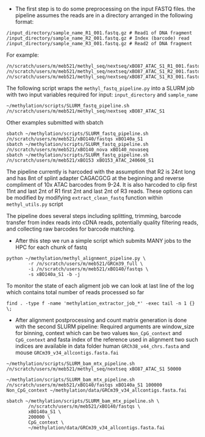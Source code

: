 


- The first step is to do some preprocessing on the input FASTQ files.
the pipeline assumes the reads are in a directory arranged in the following format:

```
/input_directory/sample_name_R1_001.fastq.gz # Read1 of DNA fragment
/input_directory/sample_name_R2_001.fastq.gz # Index (barcode) read
/input_directory/sample_name_R3_001.fastq.gz # Read2 of DNA fragment

```

For example:
```
/n/scratch/users/m/meb521/methyl_seq/nextseq/xBO87_ATAC_S1_R1_001.fastq.gz
/n/scratch/users/m/meb521/methyl_seq/nextseq/xBO87_ATAC_S1_R2_001.fastq.gz
/n/scratch/users/m/meb521/methyl_seq/nextseq/xBO87_ATAC_S1_R3_001.fastq.gz
```

The following script wraps the `methyl_fastq_pipeline.py` into a SLURM job with two input variables required for input:
`input_directory` and `sample_name`
```
~/methylation/scripts/SLURM_fastq_pipeline.sh /n/scratch/users/m/meb521/methyl_seq/nextseq xBO87_ATAC_S1
```
Other examples submitted with sbatch
```
sbatch ~/methylation/scripts/SLURM_fastq_pipeline.sh /n/scratch/users/m/meb521/xBO140/fastqs xBO140a_S1
sbatch ~/methylation/scripts/SLURM_fastq_pipeline.sh /n/scratch/users/m/meb521/xBO140_nova xBO140_novaseq
sbatch ~/methylation/scripts/SLURM_fastq_pipeline.sh /n/scratch/users/m/meb521/xBO153 xBO153_ATAC_240606_S1
```

The pipeline currently is harcoded with the assumption that R2 is 24nt long and has 8nt of splint adapter CAGACGCG at the beginning and reverse compliment of 10x ATAC barcodes from 9-24. It is also harcoded to clip first 11nt and last 2nt of R1 first 2nt and last 2nt of R3 reads. These options can be modified by modifying `extract_clean_fastq` function within `methyl_utils.py` script

The pipeline does several steps including splitting, trimming, barcode transfer from index reads into cDNA reads, potentially quality filtering reads, and collecting raw barcodes for barcode matching.


- After this step we run a simple script which submits MANY jobs to the HPC for each chunk of fastq


```
python ~/methylation/methyl_alignment_pipeline.py \
        -r /n/scratch/users/m/meb521/GRCm39_full \
        -i /n/scratch/users/m/meb521/xBO140/fastqs \
        -s xBO140a_S1 -b -j
```

To monitor the state of each aligment job we can look at last line of the log which contains total number of reads processed so far
```
find . -type f -name 'methylation_extractor_job_*' -exec tail -n 1 {} \;
```

- After alignment postprocessing and count matrix generation is done with the second SLURM pipeline:
Required arguments are window_size for binning, context which can be two values `Non_CpG_context` and `CpG_context` and fasta index of the reference used in alignment two such indices are available in data folder human `GRCh38_v44_chrs.fasta` and mouse `GRCm39_v34_allcontigs.fasta.fai`

```
~/methylation/scripts/SLURM_bam_mtx_pipeline.sh /n/scratch/users/m/meb521/methyl_seq/nextseq xBO87_ATAC_S1 50000 

~/methylation/scripts/SLURM_bam_mtx_pipeline.sh /n/scratch/users/m/meb521/xBO140/fastqs xBO140a_S1 100000 Non_CpG_context ~/methylation/data/GRCm39_v34_allcontigs.fasta.fai

sbatch ~/methylation/scripts/SLURM_bam_mtx_pipeline.sh \
        /n/scratch/users/m/meb521/xBO140/fastqs \
        xBO140a_S1 \
        200000 \
        CpG_context \
        ~/methylation/data/GRCm39_v34_allcontigs.fasta.fai
```